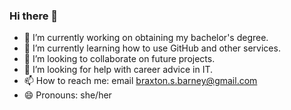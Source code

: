### Hi there 👋

- 🔭 I’m currently working on obtaining my bachelor's degree.
- 🌱 I’m currently learning how to use GitHub and other services.
- 👯 I’m looking to collaborate on future projects.
- 🤔 I’m looking for help with career advice in IT.
- 📫 How to reach me: email braxton.s.barney@gmail.com
- 😄 Pronouns: she/her
